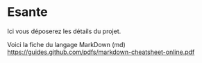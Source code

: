 # Esante

Ici vous déposerez les détails du projet.

Voici la fiche du langage MarkDown (md) https://guides.github.com/pdfs/markdown-cheatsheet-online.pdf
